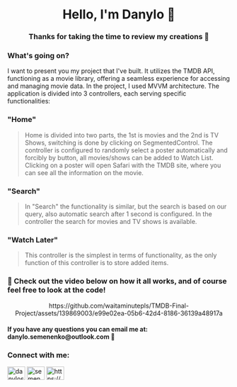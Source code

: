 <h1 align="center">Hello, I'm Danylo 👋</h1>
<h3 align="center">Thanks for taking the time to review my creations 🚀</h3>

<h3 align="left">What's going on?</h3>
<p align="left">
</p>

I want to present you my project that I've built. It utilizes the TMDB API, functioning as a movie library, offering a seamless experience for accessing and managing movie data. In the project, I used MVVM architecture. The application is divided into 3 controllers, each serving specific functionalities:

### "Home"

> Home is divided into two parts, the 1st is movies and the 2nd is TV Shows, switching is done by clicking on SegmentedControl. The controller is configured to randomly select a poster automatically and forcibly by button, all movies/shows can be added to Watch List. Clicking on a poster will open Safari with the TMDB site, where you can see all the information on the movie. 

### "Search" 

> In "Search" the functionality is similar, but the search is based on our query, also automatic search after 1 second is configured. In the controller the search for movies and TV shows is available. 

### "Watch Later"

> This controller is the simplest in terms of functionality, as the only function of this controller is to store added items. 



### 🎥 Check out the video below on how it all works, and of course feel free to look at the code!
<p align="center">
https://github.com/waitaminutepls/TMDB-Final-Project/assets/139869003/e99e02ea-05b6-42d4-8186-36139a48917a
</p>

  

<h4 align="left">If you have any questions you can email me at: danylo.semenenko@outlook.com 🙌</h3>

<h3 align="left">Connect with me:</h3>
<p align="left">
<a href="https://linkedin.com/in/danylosemenenko" target="blank"><img align="center" src="https://raw.githubusercontent.com/rahuldkjain/github-profile-readme-generator/master/src/images/icons/Social/linked-in-alt.svg" alt="danylosemenenko" height="30" width="40" /></a>
<a href="https://instagram.com/semenenko.daniel" target="blank"><img align="center" src="https://raw.githubusercontent.com/rahuldkjain/github-profile-readme-generator/master/src/images/icons/Social/instagram.svg" alt="semenenko.daniel" height="30" width="40" /></a>
<a href="/https://github.com/waitaminutepls/tmdb-final-project/assets/139869003/e99e02ea-05b6-42d4-8186-36139a48917a" target="blank"><img align="center" src="https://raw.githubusercontent.com/rahuldkjain/github-profile-readme-generator/master/src/images/icons/Social/rss.svg" alt="https://github.com/waitaminutepls/tmdb-final-project/assets/139869003/e99e02ea-05b6-42d4-8186-36139a48917a" height="30" width="40" /></a>
</p>



